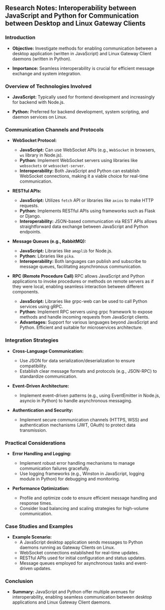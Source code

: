 ## Research Notes: Interoperability between JavaScript and Python for Communication between Desktop and Linux Gateway Clients

### Introduction

- **Objective:** Investigate methods for enabling communication between a desktop application (written in JavaScript) and Linux Gateway Client daemons (written in Python).

- **Importance:** Seamless interoperability is crucial for efficient message exchange and system integration.


### Overview of Technologies Involved

- **JavaScript:** Typically used for frontend development and increasingly for backend with Node.js.

- **Python:** Preferred for backend development, system scripting, and daemon services on Linux.


###  Communication Channels and Protocols

- **WebSocket Protocol:** 
  - **JavaScript:** Can use WebSocket APIs (e.g., `WebSocket` in browsers, `ws` library in Node.js).
  - **Python:** Implement WebSocket servers using libraries like `websockets` or `websocket-server`.
  - **Interoperability:** Both JavaScript and Python can establish WebSocket connections, making it a viable choice for real-time communication.

- **RESTful APIs:**
  - **JavaScript:** Utilizes `fetch` API or libraries like `axios` to make HTTP requests.
  - **Python:** Implements RESTful APIs using frameworks such as Flask or Django.
  - **Interoperability:** JSON-based communication via REST APIs allows straightforward data exchange between JavaScript and Python endpoints.

- **Message Queues (e.g., RabbitMQ):**
  - **JavaScript:** Libraries like `amqplib` for Node.js.
  - **Python:** Libraries like `pika`.
  - **Interoperability:** Both languages can publish and subscribe to message queues, facilitating asynchronous communication.

- **RPC (Remote Procedure Call)**
    RPC allows JavaScript and Python applications to invoke procedures or methods on remote servers as if they were local, enabling seamless interaction between different components.
  - **JavaScript:** Libraries like grpc-web can be used to call Python services using gRPC.
  - **Python:** Implement RPC servers using grpc framework to expose methods and handle incoming requests from JavaScript clients.
  - **Advantages:** Support for various languages beyond JavaScript and Python.
    Efficient and suitable for microservices architecture.

### Integration Strategies

- **Cross-Language Communication:**
  - Use JSON for data serialization/deserialization to ensure compatibility.
  - Establish clear message formats and protocols (e.g., JSON-RPC) to standardize communication.

- **Event-Driven Architecture:**
  - Implement event-driven patterns (e.g., using EventEmitter in Node.js, asyncio in Python) to handle asynchronous messaging.

- **Authentication and Security:**
  - Implement secure communication channels (HTTPS, WSS) and authentication mechanisms (JWT, OAuth) to protect data transmission.


### Practical Considerations

- **Error Handling and Logging:**
  - Implement robust error handling mechanisms to manage communication failures gracefully.
  - Use logging frameworks (e.g., Winston in JavaScript, logging module in Python) for debugging and monitoring.

- **Performance Optimization:**
  - Profile and optimize code to ensure efficient message handling and response times.
  - Consider load balancing and scaling strategies for high-volume communication.


### Case Studies and Examples

- **Example Scenario:**
  - A JavaScript desktop application sends messages to Python daemons running as Gateway Clients on Linux.
  - WebSocket connections established for real-time updates.
  - RESTful APIs used for initial configuration and status updates.
  - Message queues employed for asynchronous tasks and event-driven updates.


### Conclusion

- **Summary:** JavaScript and Python offer multiple avenues for interoperability, enabling seamless communication between desktop applications and Linux Gateway Client daemons.

